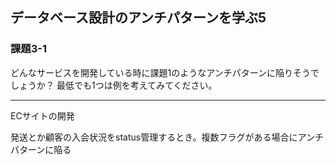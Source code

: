 ## データベース設計のアンチパターンを学ぶ5

### 課題3-1
どんなサービスを開発している時に課題1のようなアンチパターンに陥りそうでしょうか？
最低でも1つは例を考えてみてください。

***
ECサイトの開発

発送とか顧客の入会状況をstatus管理するとき。複数フラグがある場合にアンチパターンに陥る